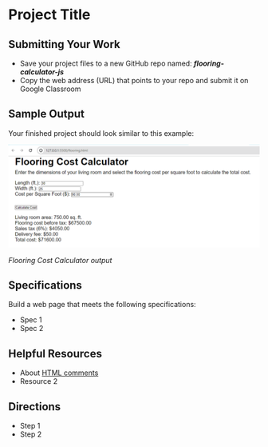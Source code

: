 ﻿# Project Title

## Submitting Your Work
 - Save your project files to a new GitHub repo named: ***flooring-calculator-js***
 - Copy the web address (URL) that points to your repo and submit it on Google Classroom

## Sample Output

Your finished project should look similar to this example:

![Flooring Cost Calculator output](flooring-cost-output.PNG)

*Flooring Cost Calculator output*

## Specifications

Build a web page that meets the following specifications:

 - Spec 1
 - Spec 2

## Helpful Resources

 - About [HTML comments](https://www.w3schools.com/html/html_comments.asp)
 - Resource 2
 
## Directions

 - Step 1
 - Step 2


